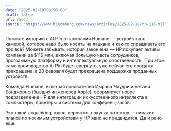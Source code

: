 ```yaml
---
date: "2025-02-19T00:56:08"
draft: false
url: /5667
source: "https://www.bloomberg.com/news/articles/2025-02-18/hp-116-million-deal-for-humane-includes-ip-but-no-ai-pin-device"
---
```


Помните историю с AI PIn от компании Humane — устройства с камерой, которое надо было носить на лацкане и как-то спрашивать его про всё? Можете забывать, история закончена — HP покупает активы компании за $116 млн, включая большую часть сотрудников, программную платформу и интеллектуальную собственность. При этом само производство Ai Pin будет свернуто, уже сейчас его продажа прекращена, а 28 февраля будет прекращена поддержка проданных устройств.

Команда Humane, включая основателей Имрана Чаудри и Бетани Бонджорно (бывших инженеров Apple), сформирует новое подразделение HP для интеграции искусственного интеллекта в компьютеры, принтеры и системы для конференц-залов.

Это такой acquihiring, плюс, вероятно, покупка патентов — никаких планов по носимым устройствам у HP явно не предвидится. Да и рано еще.